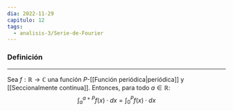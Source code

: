 ```yaml
---
dia: 2022-11-29
capitulo: 12
tags:
  - analisis-3/Serie-de-Fourier
---
```

### Definición
---
Sea $f : \mathbb{R} \to \mathbb{C}$ una función $P$-[[Función periódica|periódica]] y [[Seccionalmente continua]]. Entonces, para todo $a\in\mathbb{R}$: $$ \int_{a}^{a+P} f(x) \cdot dx = \int_{0}^{P} f(x) \cdot dx $$